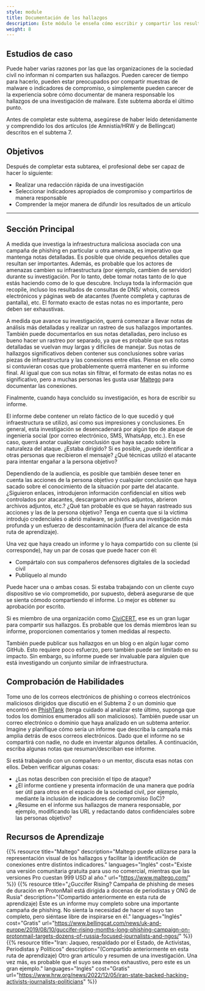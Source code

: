 ```yaml
---
style: module
title: Documentación de los hallazgos
description: Este módulo le enseña cómo escribir y compartir los resultados de su investigación e incluya indicadores de compromiso (IoC) apropiados.
weight: 8
---
```


## Estudios de caso

Puede haber varias razones por las que las organizaciones de la sociedad civil no informan ni comparten sus hallazgos. Pueden carecer de tiempo para hacerlo, pueden estar preocupados por compartir muestras de malware o indicadores de compromiso, o simplemente pueden carecer de la experiencia sobre cómo documentar de manera responsable los hallazgos de una investigación de malware. Este subtema aborda el último punto.

Antes de completar este subtema, asegúrese de haber leído detenidamente y comprendido los dos artículos (de Amnistía/HRW y de Bellingcat) descritos en el subtema 7.

## Objetivos

Después de completar esta subtarea, el profesional debe ser capaz de hacer lo siguiente:

- Realizar una redacción rápida de una investigación
- Seleccionar indicadores apropiados de compromiso y compartirlos de manera responsable
- Comprender la mejor manera de difundir los resultados de un artículo

---
## Sección Principal

A medida que investiga la infraestructura maliciosa asociada con una campaña de phishing en particular u otra amenaza, es imperativo que mantenga notas detalladas. Es posible que olvide pequeños detalles que resultan ser importantes. Además, es probable que los actores de amenazas cambien su infraestructura (por ejemplo, cambien de servidor) durante su investigación. Por lo tanto, debe tomar notas tanto de lo que estás haciendo como de lo que descubre. Incluya toda la información que recopile, incluso los resultados de consultas de DNS/ whois, correos electrónicos y páginas web de atacantes (fuente completa y capturas de pantalla), etc. El formato exacto de estas notas no es importante, pero deben ser exhaustivas.

A medida que avance su investigación, querrá comenzar a llevar notas de análisis más detalladas y realizar un rastreo de sus hallazgos importantes. También puede documentarlos en sus notas detalladas, pero incluso es bueno hacer un rastreo por separado, ya que es probable que sus notas detalladas se vuelvan muy largas y difíciles de manejar. Sus notas de hallazgos significativos deben contener sus conclusiones sobre varias piezas de infraestructura y las conexiones entre ellas. Piense en ello como si contuvieran cosas que probablemente querrá mantener en su informe final. Al igual que con sus notas sin filtrar, el formato de estas notas no es significativo, pero a muchas personas les gusta usar [Maltego](https://www.maltego.com/) para documentar las conexiones.

Finalmente, cuando haya concluido su investigación, es hora de escribir su informe.

El informe debe contener un relato fáctico de lo que sucedió y qué infraestructura se utilizó, así como sus impresiones y conclusiones. En general, esta investigación se desencadenará por algún tipo de ataque de ingeniería social (por correo electrónico, SMS, WhatsApp, etc.). En ese caso, querrá anotar cualquier conclusión que haya sacado sobre la naturaleza del ataque. ¿Estaba dirigido? Si es posible, ¿puede identificar a otras personas que recibieron el mensaje? ¿Qué técnicas utilizó el atacante para intentar engañar a la persona objetivo?

Dependiendo de la audiencia, es posible que también desee tener en cuenta las acciones de la persona objetivo y cualquier conclusión que haya sacado sobre el conocimiento de la situación por parte del atacante. ¿Siguieron enlaces, introdujeron información confidencial en sitios web controlados por atacantes, descargaron archivos adjuntos, abrieron archivos adjuntos, etc.? ¿Qué tan probable es que se hayan rastreado sus acciones y las de la persona objetivo? Tenga en cuenta que si la víctima introdujo credenciales o abrió malware, se justifica una investigación más profunda y un esfuerzo de descontaminación (fuera del alcance de esta ruta de aprendizaje).

Una vez que haya creado un informe y lo haya compartido con su cliente (si corresponde), hay un par de cosas que puede hacer con él:

- Compártalo con sus compañeros defensores digitales de la sociedad civil
- Publíquelo al mundo

Puede hacer una o ambas cosas. Si estaba trabajando con un cliente cuyo dispositivo se vio comprometido, por supuesto, deberá asegurarse de que se sienta cómodo compartiendo el informe. Lo mejor es obtener su aprobación por escrito.

Si es miembro de una organización como [CiviCERT](https://www.civicert.org/), ese es un gran lugar para compartir sus hallazgos. Es probable que los demás miembros lean su informe, proporcionen comentarios y tomen medidas al respecto.

También puede publicar sus hallazgos en un blog o en algún lugar como GitHub. Esto requiere poco esfuerzo, pero también puede ser limitado en su impacto. Sin embargo, su informe puede ser invaluable para alguien que está investigando un conjunto similar de infraestructura.

## Comprobación de Habilidades

Tome uno de los correos electrónicos de phishing o correos electrónicos maliciosos dirigidos que discutió en el Subtema 2 o un dominio que encontró en [PhishTank](https://phishtank.org/) (tenga cuidado al analizar este último, suponga que todos los dominios enumerados allí son maliciosos). También puede usar un correo electrónico o dominio que haya analizado en un subtema anterior. Imagine y planifique cómo sería un informe que describa la campaña más amplia detrás de esos correos electrónicos. Dado que el informe no se compartirá con nadie, no dude en inventar algunos detalles. A continuación, escriba algunas notas que resuman/describan ese informe.

Si está trabajando con un compañero o un mentor, discuta esas notas con ellos. Deben verificar algunas cosas:

- ¿Las notas describen con precisión el tipo de ataque?
- ¿El informe contiene y presenta información de una manera que podría ser útil para otros en el espacio de la sociedad civil, por ejemplo, mediante la inclusión de indicadores de compromiso (IoC)?
- ¿Resume en el informe sus hallazgos de manera responsable, por ejemplo, modificando las URL y redactando datos confidenciales sobre las personas objetivo?

## Recursos de Aprendizaje

{{% resource title="Maltego" description="Maltego puede utilizarse para la representación visual de los hallazgos y facilitar la identificación de conexiones entre distintos indicadores." languages="Inglés" cost="Existe una versión comunitaria gratuita para uso no comercial, mientras que las versiones Pro cuestan 999 USD al año." url="https://www.maltego.com/" %}}
{{% resource title="¿Guccifer Rising? Campaña de phishing de meses de duración en ProtonMail está dirigida a docenas de periodistas y ONG de Rusia" description="(Compartido anteriormente en esta ruta de aprendizaje) Este es un informe muy completo sobre una importante campaña de phishing. No sienta la necesidad de hacer el suyo tan completo, pero siéntase libre de inspirarse en él." languages="Inglés" cost="Gratis" url="https://www.bellingcat.com/news/uk-and-europe/2019/08/10/guccifer-rising-months-long-phishing-campaign-on-protonmail-targets-dozens-of-russia-focused-journalists-and-ngos/" %}}
{{% resource title="Iran: Jaqueo, respaldado por el Estado, de Activistas, Periodistas y Políticos" description="(Compartido anteriormente en esta ruta de aprendizaje) Otro gran artículo y resumen de una investigación. Una vez más, es probable que el suyo sea menos exhaustivo, pero este es un gran ejemplo." languages="Inglés" cost="Gratis" url="https://www.hrw.org/news/2022/12/05/iran-state-backed-hacking-activists-journalists-politicians" %}}
